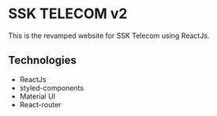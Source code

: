 # SSK TELECOM v2

This is the revamped website for SSK Telecom using ReactJs.

## Technologies

- ReactJs
- styled-components
- Material UI
- React-router
